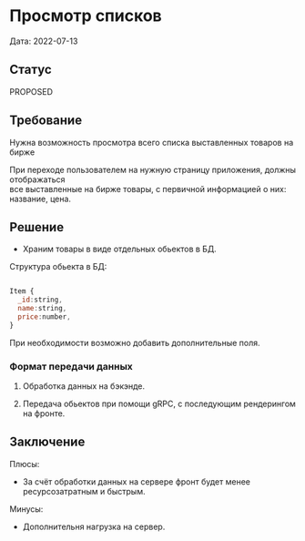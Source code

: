 # Просмотр списков

Дата: 2022-07-13

## Статус

PROPOSED

## Требование

Нужна возможность просмотра всего списка выставленных товаров на бирже

  При переходе пользователем на нужную страницу приложения, должны отображаться</br>
  все выставленные на бирже товары, с первичной информацией о них:  название, цена.

## Решение

- Храним товары в виде отдельных обьектов в БД.

Структура обьекта в БД:

```js

Item {
  _id:string,
  name:string,
  price:number,
}
```

При необходимости возможно добавить дополнительные поля.

### Формат передачи данных

1. Обработка данных на бэкэнде.

2. Передача обьектов при помощи gRPC, с последующим рендерингом на фронте.

## Заключение

Плюсы:

- За счёт обработки данных на сервере фронт будет менее ресурсозатратным и быстрым.

Минусы:

- Дополнительня нагрузка на сервер.
